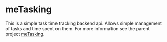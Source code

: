 # meTasking

This is a simple task time tracking backend api. Allows simple management of tasks and time spent on them.
For more information see the parent project [meTasking](https://github.com/meTasking).
